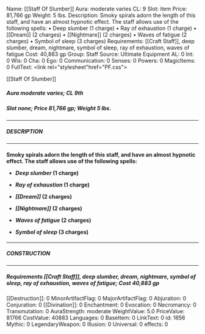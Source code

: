 Name: [[Staff Of Slumber]]
Aura: moderate varies
CL: 9
Slot: item
Price: 81,766 gp
Weight: 5 lbs.
Description: Smoky spirals adorn the length of this staff, and have an almost hypnotic effect. The staff allows use of the following spells: • Deep slumber (1 charge) • Ray of exhaustion (1 charge) • [[Dream]] (2 charges) • [[Nightmare]] (2 charges) • Waves of fatigue (2 charges) • Symbol of sleep (3 charges)
Requirements: [[Craft Staff]], deep slumber, dream, nightmare, symbol of sleep, ray of exhaustion, waves of fatigue
Cost: 40,883 gp
Group: Staff
Source: Ultimate Equipment
AL: 0
Int: 0
Wis: 0
Cha: 0
Ego: 0
Communication: 0
Senses: 0
Powers: 0
MagicItems: 0
FullText: <link rel="stylesheet"href="PF.css"><div class="heading"><p class="alignleft">[[Staff Of Slumber]]</p><div style="clear: both;"></div></div><div><h5><b>Aura </b>moderate varies; <b>CL </b>9th</h5><h5><b>Slot </b>none; <b>Price </b>81,766 gp; <b>Weight </b>5 lbs.</h5></div><hr/><div><h5><b>DESCRIPTION</b></h5></div><hr/><div><h4><p>Smoky spirals adorn the length of this staff, and have an almost hypnotic effect. The staff allows use of the following spells: </p><p><ul><li> <i>Deep slumber</i> (1 charge) </p><p><li> <i>Ray of exhaustion</i> (1 charge) </p><p><li> <i>[[Dream]]</i> (2 charges) </p><p><li> <i>[[Nightmare]]</i> (2 charges) </p><p><li> <i>Waves of fatigue</i> (2 charges) </p><p><li> <i>Symbol of sleep</i> (3 charges)</ul></p></h4></div><hr/><div><h5><b>CONSTRUCTION</b></h5></div><hr/><div><h5><b>Requirements </b>[[Craft Staff]], <i>deep slumber</i>, <i>dream</i>, <i>nightmare</i>, <i>symbol of sleep</i>, <i>ray of exhaustion</i>, <i>waves of fatigue</i>; <b>Cost </b>40,883 gp</h5></div>
[[Destruction]]: 0
MinorArtifactFlag: 0
MajorArtifactFlag: 0
Abjuration: 0
Conjuration: 0
[[Divination]]: 0
Enchantment: 0
Evocation: 0
Necromancy: 0
Transmutation: 0
AuraStrength: moderate
WeightValue: 5.0
PriceValue: 81766
CostValue: 40883
Languages: 0
BaseItem: 0
LinkText: 0
id: 1656
Mythic: 0
LegendaryWeapon: 0
Illusion: 0
Universal: 0
effects: 0
